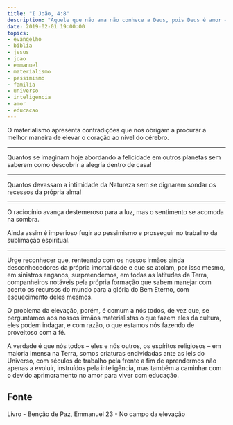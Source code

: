```yaml
---
title: "I João, 4:8"
description: "Aquele que não ama não conhece a Deus, pois Deus é amor – João"
date: 2019-02-01 19:00:00
topics: 
- evangelho
- biblia
- jesus
- joao
- emmanuel
- materialismo
- pessimismo
- familia
- universo
- inteligencia
- amor
- educacao
---
```


O materialismo apresenta contradições que nos obrigam a procurar
a melhor maneira de elevar o coração ao nível do cérebro. 

***

Quantos se imaginam hoje abordando a felicidade em outros planetas sem
saberem como descobrir a alegria dentro de casa! 

***

Quantos devassam a intimidade da Natureza sem se dignarem sondar os recessos da
própria alma! 

***

O raciocínio avança destemeroso para a luz, mas o sentimento se acomoda na
sombra.  

Ainda assim é imperioso fugir ao pessimismo e prosseguir no trabalho da
sublimação espiritual. 

***

Urge reconhecer que, renteando com os nossos irmãos ainda desconhecedores da
própria imortalidade e que se atolam, por isso mesmo, em sinistros enganos,
surpreendemos, em todas as latitudes da Terra, companheiros notáveis pela
própria formação que sabem manejar com acerto os recursos do mundo para a glória
do Bem Eterno, com esquecimento deles mesmos.  

O problema da elevação, porém, é comum a nós todos, de vez que, se perguntamos
aos nossos irmãos materialistas o que fazem eles da cultura, eles podem indagar,
e com razão, o que estamos nós fazendo de proveitoso com a fé.  

A verdade é que nós todos – eles e nós outros, os espíritos religiosos – em
maioria imensa na Terra, somos criaturas endividadas ante as leis do Universo,
com séculos de trabalho pela frente a fim de aprendermos não apenas a evoluir,
instruídos pela inteligência, mas também a caminhar com o devido aprimoramento
no amor para viver com educação.


## Fonte
Livro - Benção de Paz, Emmanuel
23 - No campo da elevação 

